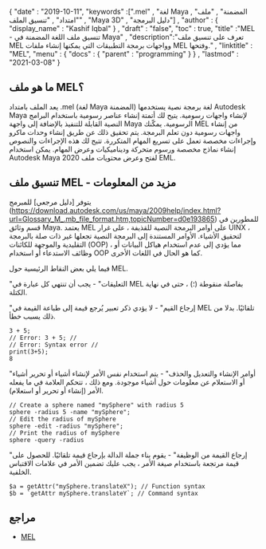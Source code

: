 {
  "date" : "2019-10-11",
  "keywords" :[".mel" , "لغة Maya المضمنة" , "ملف" , "امتداد" , "تنسيق الملف" , "Maya 3D" , "دليل البرمجة"] ,
  "author" : {
    "display_name" : "Kashif Iqbal"
} ,
  "draft" : "false",
  "toc" : true,
  "title" :"MEL - تنسيق ملف اللغة المضمنة في Maya" ,
  "description":"تعرف على تنسيق ملف MEL وواجهات برمجة التطبيقات التي يمكنها إنشاء ملفات MEL وفتحها." ,
  "linktitle" : "MEL",
  "menu" : {
    "docs" : {
      "parent" : "programming"
}
} ,
  "lastmod" : "2021-03-08"
}

## ما هو ملف MEL؟

يعد الملف بامتداد .mel (لغة Maya المضمنة) لغة برمجة نصية يستخدمها Autodesk Maya لإنشاء واجهات رسومية. يتيح لك أتمتة إنشاء عناصر رسومية باستخدام البرامج النصية القابلة للتنفيذ بالإضافة إلى واجهة Maya الرسومية. يمكّنك MEL من إنشاء واجهات رسومية دون تعلم البرمجة. يتم تحقيق ذلك عن طريق إنشاء وحدات ماكرو وإجراءات مخصصة تعمل على تسريع المهام المتكررة. تتيح لك هذه الإجراءات والنصوص إنشاء نماذج مخصصة ورسوم متحركة وديناميكيات وعرض المهام. يمكن استخدام Autodesk Maya 2020 لفتح وعرض محتويات ملف EML.

## تنسيق ملف MEL - مزيد من المعلومات

يتوفر [دليل مرجعي] للمبرمج (https://download.autodesk.com/us/maya/2009help/index.html?url=Glossary_M_.mb_file_format.htm,topicNumber=d0e193865) للمطورين في قسم وثائق Maya. يعتمد MEL على أوامر البرمجة النصية للقذيفة ، على غرار UINX ، لتحقيق الأشياء. الأوامر المستندة إلى البرمجة النصية تجعلها غير ذات صلة بالبرمجة التقليدية والموجهة للكائنات (OOP) ، مما يؤدي إلى عدم استخدام هياكل البيانات أو وظائف الاستدعاء أو استخدام OOP كما هو الحال في اللغات الأخرى.

فيما يلي بعض النقاط الرئيسية حول MEL.

"التعليقات" - يجب أن تنتهي كل عبارة في MEL بفاصلة منقوطة (؛) ، حتى في نهاية الكتلة.

"إرجاع القيم" - لا يؤدي ذكر تعبير يُرجع قيمة إلى طباعة القيمة في MEL تلقائيًا. بدلا من ذلك يسبب خطأ.
```
3 + 5;
// Error: 3 + 5; //
// Error: Syntax error //
print(3+5);
8
```
"أوامر الإنشاء والتعديل والحذف" - يتم استخدام نفس الأمر لإنشاء أشياء أو تحرير أشياء أو الاستعلام عن معلومات حول أشياء موجودة. ومع ذلك ، تتحكم العلامة في ما يفعله الأمر (إنشاء أو تحرير أو استعلام).

```
// Create a sphere named "mySphere" with radius 5
sphere -radius 5 -name "mySphere";
// Edit the radius of mySphere
sphere -edit -radius "mySphere";
// Print the radius of mySphere
sphere -query -radius

```
"إرجاع القيمة من الوظيفة" - يقوم بناء جملة الدالة بإرجاع قيمة تلقائيًا. للحصول على قيمة مرتجعة باستخدام صيغة الأمر ، يجب عليك تضمين الأمر في علامات الاقتباس الخلفية.

```
$a = getAttr("mySphere.translateX"); // Function syntax
$b = `getAttr mySphere.translateY`; // Command syntax
```

## مراجع

* [MEL](https://download.autodesk.com/us/maya/2009help/index.html?url=Glossary_M_.mb_file_format.htm,topicNumber=d0e193865)

